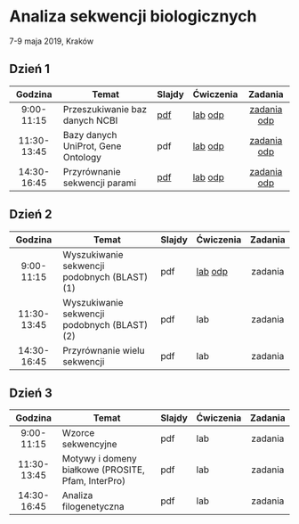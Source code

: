 # Analiza sekwencji biologicznych
7-9 maja 2019, Kraków

## Dzień 1

| Godzina | Temat | Slajdy | Ćwiczenia | Zadania |
| :---: | ----- | --- | --- | :---: |
| 9:00-11:15 | Przeszukiwanie baz danych NCBI | [pdf](./day1/1-slides.md) | [lab](./day1/1-lab.md) [odp](./day1/1-lab.odpowiedzi.md) | [zadania](./day1/1-zadania.md) [odp](./day1/1-zadania.odpowiedzi.md) |
| 11:30-13:45 | Bazy danych UniProt, Gene Ontology | pdf | [lab](./day1/2-lab.md) [odp](./day1/2-lab.odpowiedzi.md) | [zadania](./day1/2-zadania.md) [odp](./day1/2-zadania.odpowiedzi.md) |
| 14:30-16:45 | Przyrównanie sekwencji parami | [pdf](./day1/3-slides.pdf) | [lab](./day1/3-lab.md) [odp](./day1/3-lab.odpowiedzi.md) | [zadania](./day1/3-zadania.md) [odp](./day1/2-zadania.odpowiedzi.md) |


## Dzień 2

| Godzina | Temat | Slajdy | Ćwiczenia | Zadania |
| :---: | ----- | --- | --- | :---: |
| 9:00-11:15 | Wyszukiwanie sekwencji podobnych (BLAST) (1) | pdf | [lab](./day2/1-lab.md) [odp](./day2/1-lab.odpowiedzi.md) | zadania |
| 11:30-13:45 | Wyszukiwanie sekwencji podobnych (BLAST) (2) | pdf | lab | zadania |
| 14:30-16:45 | Przyrównanie wielu sekwencji | pdf | lab | zadania |

## Dzień 3

| Godzina | Temat | Slajdy | Ćwiczenia | Zadania |
| :---: | ----- | --- | --- | :---: |
| 9:00-11:15 | Wzorce sekwencyjne | pdf | lab | zadania |
| 11:30-13:45 | Motywy i domeny białkowe (PROSITE, Pfam, InterPro) | pdf | lab | zadania |
| 14:30-16:45 | Analiza filogenetyczna | pdf | lab | zadania |